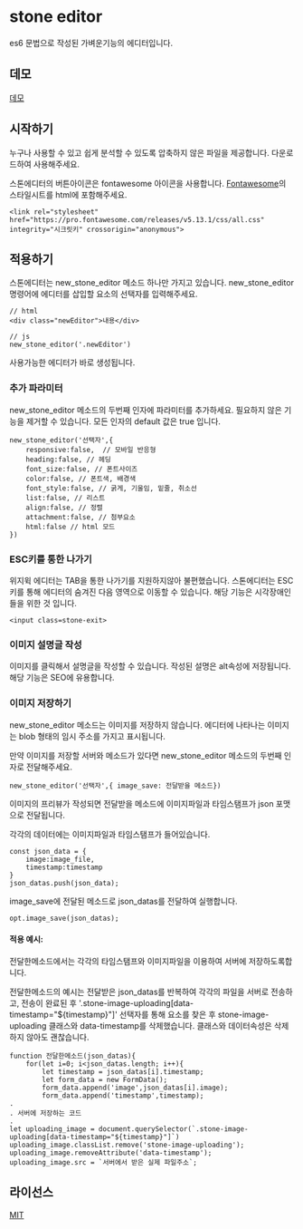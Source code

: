 # stone editor
es6 문법으로 작성된 가벼운기능의 에디터입니다.

## 데모
[데모](http://madstone.dothome.co.kr/)


## 시작하기
누구나 사용할 수 있고 쉽게 분석할 수 있도록 압축하지 않은 파일을 제공합니다.
다운로드하여 사용해주세요.

스톤에디터의 버튼아이콘은 fontawesome 아이콘을 사용합니다.
[Fontawesome](https://fontawesome.com/)의 스타일시트를 html에 포함해주세요.

    <link rel="stylesheet" href="https://pro.fontawesome.com/releases/v5.13.1/css/all.css" integrity="시크릿키" crossorigin="anonymous">



## 적용하기
스톤에디터는 new_stone_editor 메소드 하나만 가지고 있습니다.
new_stone_editor 명령어에 에디터를 삽입할 요소의 선택자를 입력해주세요.

	// html
	<div class="newEditor">내용</div>

	// js
	new_stone_editor('.newEditor')

사용가능한 에디터가 바로 생성됩니다.


### 추가 파라미터
new_stone_editor 메소드의 두번째 인자에 파라미터를 추가하세요. 필요하지 않은 기능을 제거할 수 있습니다. 모든 인자의 default 값은 true 입니다.

	new_stone_editor('선택자',{
		responsive:false,  // 모바일 반응형
		heading:false, // 헤딩
		font_size:false, // 폰트사이즈
		color:false, // 폰트색, 배경색
		font_style:false, // 굵게, 기울임, 밑줄, 취소선
		list:false, // 리스트
		align:false, // 정렬
		attachment:false, // 첨부요소
		html:false // html 모드
	})

### ESC키를 통한 나가기
위지윅 에디터는 TAB을 통한 나가기를 지원하지않아 불편했습니다. 스톤에디터는 ESC키를 통해 에디터의 숨겨진 다음 영역으로 이동할 수 있습니다. 해당 기능은 시각장애인들을 위한 것 입니다.

	<input class=stone-exit>

### 이미지 설명글 작성
이미지를 클릭해서 설명글을 작성할 수 있습니다. 작성된 설명은 alt속성에 저장됩니다. 해당 기능은 SEO에 유용합니다.

### 이미지 저장하기
new_stone_editor 메소드는 이미지를 저장하지 않습니다.
에디터에 나타나는 이미지는 blob 형태의 임시 주소를 가지고 표시됩니다.

만약 이미지를 저장할 서버와 메소드가 있다면 new_stone_editor 메소드의 두번째 인자로 전달해주세요.

	new_stone_editor('선택자',{ image_save: 전달받을 메소드})

이미지의 프리뷰가 작성되면 전달받을 메소드에 이미지파일과 타임스탬프가 json 포맷으로 전달됩니다.


각각의 데이터에는 이미지파일과 타임스탬프가 들어있습니다.

	const json_data = {
		image:image_file,
		timestamp:timestamp
	}
	json_datas.push(json_data);



image_save에 전달된 메소드로 json_datas를 전달하여 실행합니다.

	opt.image_save(json_datas);



#### 적용 예시:

전달한메소드에서는 각각의 타임스탬프와 이미지파일을 이용하여 서버에 저장하도록합니다.

전달한메소드의 예시는 전달받은 json_datas를 반복하여 각각의 파일을 서버로 전송하고,
전송이 완료된 후 '.stone-image-uploading[data-timestamp="${timestamp}"]' 선택자를 통해 요소를 찾은 후
stone-image-uploading 클래스와 data-timestamp를 삭제했습니다.
클래스와 데이터속성은 삭제하지 않아도 괜찮습니다.

	function 전달한메소드(json_datas){
		for(let i=0; i<json_datas.length; i++){
			let timestamp = json_datas[i].timestamp;
			let form_data = new FormData();
			form_data.append('image',json_datas[i].image);
			form_data.append('timestamp',timestamp);
	.
	. 서버에 저장하는 코드
	.
	let uploading_image = document.querySelector(`.stone-image-uploading[data-timestamp="${timestamp}"]`)
	uploading_image.classList.remove('stone-image-uploading');
	uploading_image.removeAttribute('data-timestamp');
	uploading_image.src = `서버에서 받은 실제 파일주소`;

## 라이선스
[MIT](https://github.com/sveltejs/sapper/blob/master/LICENSE)